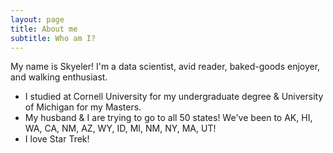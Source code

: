 ```yaml
---
layout: page
title: About me
subtitle: Who am I?
---
```


My name is Skyeler! I'm a data scientist, avid reader, baked-goods enjoyer, and walking enthusiast.

- I studied at Cornell University for my undergraduate degree & University of Michigan for my Masters.
- My husband & I are trying to go to all 50 states! We've been to AK, HI, WA, CA, NM, AZ, WY, ID, MI, NM, NY, MA, UT!
- I love Star Trek!


